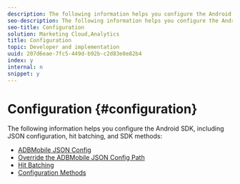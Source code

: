 ```yaml
---
description: The following information helps you configure the Android SDK, including JSON configuration, hit batching, and SDK methods 
seo-description: The following information helps you configure the Android SDK, including JSON configuration, hit batching, and SDK methods 
seo-title: Configuration
solution: Marketing Cloud,Analytics
title: Configuration
topic: Developer and implementation
uuid: 207d6eae-7fc5-449d-b92b-c2d83e8e82b4
index: y
internal: n
snippet: y
---
```


# Configuration {#configuration}

The following information helps you configure the Android SDK, including JSON configuration, hit batching, and SDK methods:

+ [ADBMobile JSON Config](json-config/json-config.md)
+ [Override the ADBMobile JSON Config Path](json-config/json-config-remote.md)
+ [Hit Batching](hit-batching.md)
+ [Configuration Methods](methods.md)
